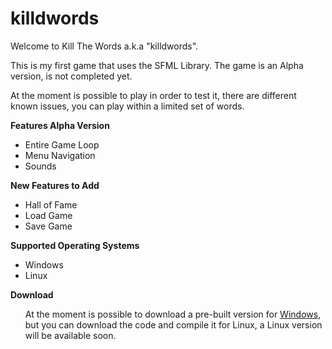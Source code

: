 killdwords
==========

Welcome to Kill The Words a.k.a "killdwords".

This is my first game that uses the SFML Library. The game is an Alpha version, is not completed yet.

At the moment is possible to play in order to test it, there are different known issues, you can play within a limited set of words.

<strong> Features Alpha Version </strong>
<ul>
<li> Entire Game Loop </li>
<li> Menu Navigation </li>
<li> Sounds </li>
</ul>

<strong> New Features to Add </strong>
<ul>
<li> Hall of Fame </li>
<li> Load Game </li>
<li> Save Game </li>
</ul>

<strong> Supported Operating Systems </strong>
<ul>
<li> Windows </li>
<li> Linux </li>
</ul>

<strong> Download </strong>
<ul>
At the moment is possible to download a pre-built version for
<a href="https://github.com/soniyj/killdwords/blob/master/dist/windows/">Windows</a>, but you can download the code and compile it for Linux, a Linux version will be available soon.
</ul>
